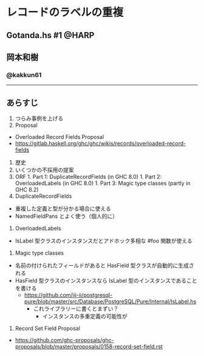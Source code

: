 # レコードのラベルの重複

## Gotanda.hs #1 @HARP

## 岡本和樹

### @kakkun61

---

## あらすじ

1. つらみ事例を上げる
1. Proposal
  - Overloaded Record Fields Proposal
  - https://gitlab.haskell.org/ghc/ghc/wikis/records/overloaded-record-fields
1. 歴史
  1. いくつかの不採用の提案
  1. ORF
    1. Part 1: DuplicateRecordFields (in GHC 8.0)
    1. Part 2: OverloadedLabels (in GHC 8.0)
    1. Part 3: Magic type classes (partly in GHC 8.2)
1. DuplicateRecordFields
  - 重複した定義と型が分かる場合に使える
  - NamedFieldPans とよく使う（個人的に）
1. OverloadedLabels
  - IsLabel 型クラスのインスタンスだとアドホック多相な #foo 関数が使える
1. Magic type classes
  - 名前の付けられたフィールドがあると HasField 型クラスが自動的に生成される
  - HasField 型クラスのインスタンスなら IsLabel 型のインスタンスであることを書ける
    - https://github.com/iij-ii/postgresql-pure/blob/master/src/Database/PostgreSQL/Pure/Internal/IsLabel.hs
      - これライブラリーに書くとまずい？
        - インスタンスの多重定義の可能性が
1. Record Set Field Proposal
  - https://github.com/ghc-proposals/ghc-proposals/blob/master/proposals/0158-record-set-field.rst
